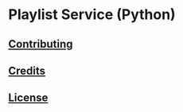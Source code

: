 # Playlist Service (Python)

## [Contributing](/CONTRIBUTING.md)

## [Credits](/CREDITS.md)

## [License](/LICENSE.md)
